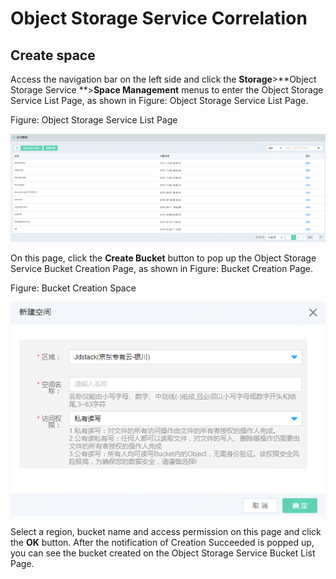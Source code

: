 # Object Storage Service Correlation

## Create space

Access the navigation bar on the left side and click the **Storage**>**Object Storage Service **>**Space Management** menus to enter the Object Storage Service List Page, as shown in Figure: Object Storage Service List Page.

Figure: Object Storage Service List Page

![Associated-With-OSS-1](../../../../image/JDFusion/Associated-With-OSS-1.png)

On this page, click the **Create Bucket** button to pop up the Object Storage Service Bucket Creation Page, as shown in Figure: Bucket Creation Page.

Figure: Bucket Creation Space

![Associated-With-OSS-2](../../../../image/JDFusion/Associated-With-OSS-2.png)

Select a region, bucket name and access permission on this page and click the **OK** button. After the notification of Creation Succeeded is popped up, you can see the bucket created on the Object Storage Service Bucket List Page.
